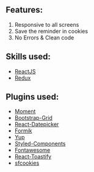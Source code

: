 ## Features:
1. Responsive to all screens
2. Save the reminder in cookies
3. No Errors & Clean code

## Skills used:
- [ReactJS](https://github.com/facebook/react)
- [Redux](https://github.com/reduxjs/redux)

## Plugins used:
- [Moment](https://github.com/moment/moment)
- [Bootstrap-Grid](https://github.com/twbs/bootstrap)
- [React-Datepicker](https://github.com/Hacker0x01/react-datepicker)
- [Formik](https://github.com/jaredpalmer/formik)
- [Yup](https://github.com/jquense/yup)
- [Styled-Components](https://github.com/styled-components/styled-components)
- [Fontawesome](https://github.com/FortAwesome/react-fontawesome)
- [React-Toastify](https://github.com/fkhadra/react-toastify)
- [sfcookies](https://github.com/15Dkatz/sfcookies)